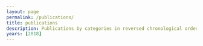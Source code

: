 ```yaml
---
layout: page
permalink: /publications/
title: publications
description: Publications by categories in reversed chronological order. Generated by jekyll-scholar.
years: [2018]
---
```


